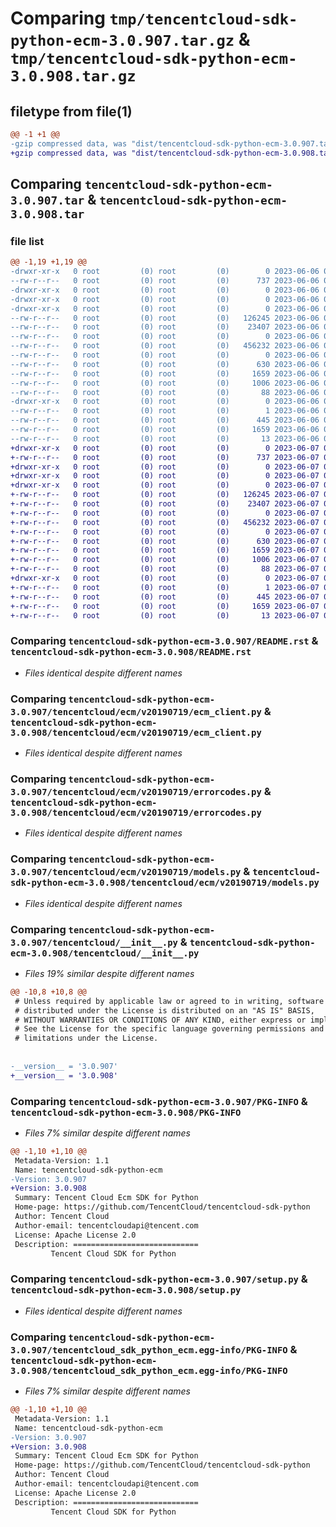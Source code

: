 # Comparing `tmp/tencentcloud-sdk-python-ecm-3.0.907.tar.gz` & `tmp/tencentcloud-sdk-python-ecm-3.0.908.tar.gz`

## filetype from file(1)

```diff
@@ -1 +1 @@
-gzip compressed data, was "dist/tencentcloud-sdk-python-ecm-3.0.907.tar", last modified: Tue Jun  6 02:26:16 2023, max compression
+gzip compressed data, was "dist/tencentcloud-sdk-python-ecm-3.0.908.tar", last modified: Wed Jun  7 00:23:45 2023, max compression
```

## Comparing `tencentcloud-sdk-python-ecm-3.0.907.tar` & `tencentcloud-sdk-python-ecm-3.0.908.tar`

### file list

```diff
@@ -1,19 +1,19 @@
-drwxr-xr-x   0 root         (0) root         (0)        0 2023-06-06 02:26:16.000000 tencentcloud-sdk-python-ecm-3.0.907/
--rw-r--r--   0 root         (0) root         (0)      737 2023-06-06 02:26:16.000000 tencentcloud-sdk-python-ecm-3.0.907/README.rst
-drwxr-xr-x   0 root         (0) root         (0)        0 2023-06-06 02:26:16.000000 tencentcloud-sdk-python-ecm-3.0.907/tencentcloud/
-drwxr-xr-x   0 root         (0) root         (0)        0 2023-06-06 02:26:16.000000 tencentcloud-sdk-python-ecm-3.0.907/tencentcloud/ecm/
-drwxr-xr-x   0 root         (0) root         (0)        0 2023-06-06 02:26:16.000000 tencentcloud-sdk-python-ecm-3.0.907/tencentcloud/ecm/v20190719/
--rw-r--r--   0 root         (0) root         (0)   126245 2023-06-06 02:26:16.000000 tencentcloud-sdk-python-ecm-3.0.907/tencentcloud/ecm/v20190719/ecm_client.py
--rw-r--r--   0 root         (0) root         (0)    23407 2023-06-06 02:26:16.000000 tencentcloud-sdk-python-ecm-3.0.907/tencentcloud/ecm/v20190719/errorcodes.py
--rw-r--r--   0 root         (0) root         (0)        0 2023-06-06 02:26:16.000000 tencentcloud-sdk-python-ecm-3.0.907/tencentcloud/ecm/v20190719/__init__.py
--rw-r--r--   0 root         (0) root         (0)   456232 2023-06-06 02:26:16.000000 tencentcloud-sdk-python-ecm-3.0.907/tencentcloud/ecm/v20190719/models.py
--rw-r--r--   0 root         (0) root         (0)        0 2023-06-06 02:26:16.000000 tencentcloud-sdk-python-ecm-3.0.907/tencentcloud/ecm/__init__.py
--rw-r--r--   0 root         (0) root         (0)      630 2023-06-06 02:26:16.000000 tencentcloud-sdk-python-ecm-3.0.907/tencentcloud/__init__.py
--rw-r--r--   0 root         (0) root         (0)     1659 2023-06-06 02:26:16.000000 tencentcloud-sdk-python-ecm-3.0.907/PKG-INFO
--rw-r--r--   0 root         (0) root         (0)     1006 2023-06-06 02:26:16.000000 tencentcloud-sdk-python-ecm-3.0.907/setup.py
--rw-r--r--   0 root         (0) root         (0)       88 2023-06-06 02:26:16.000000 tencentcloud-sdk-python-ecm-3.0.907/setup.cfg
-drwxr-xr-x   0 root         (0) root         (0)        0 2023-06-06 02:26:16.000000 tencentcloud-sdk-python-ecm-3.0.907/tencentcloud_sdk_python_ecm.egg-info/
--rw-r--r--   0 root         (0) root         (0)        1 2023-06-06 02:26:16.000000 tencentcloud-sdk-python-ecm-3.0.907/tencentcloud_sdk_python_ecm.egg-info/dependency_links.txt
--rw-r--r--   0 root         (0) root         (0)      445 2023-06-06 02:26:16.000000 tencentcloud-sdk-python-ecm-3.0.907/tencentcloud_sdk_python_ecm.egg-info/SOURCES.txt
--rw-r--r--   0 root         (0) root         (0)     1659 2023-06-06 02:26:16.000000 tencentcloud-sdk-python-ecm-3.0.907/tencentcloud_sdk_python_ecm.egg-info/PKG-INFO
--rw-r--r--   0 root         (0) root         (0)       13 2023-06-06 02:26:16.000000 tencentcloud-sdk-python-ecm-3.0.907/tencentcloud_sdk_python_ecm.egg-info/top_level.txt
+drwxr-xr-x   0 root         (0) root         (0)        0 2023-06-07 00:23:45.000000 tencentcloud-sdk-python-ecm-3.0.908/
+-rw-r--r--   0 root         (0) root         (0)      737 2023-06-07 00:23:43.000000 tencentcloud-sdk-python-ecm-3.0.908/README.rst
+drwxr-xr-x   0 root         (0) root         (0)        0 2023-06-07 00:23:45.000000 tencentcloud-sdk-python-ecm-3.0.908/tencentcloud/
+drwxr-xr-x   0 root         (0) root         (0)        0 2023-06-07 00:23:45.000000 tencentcloud-sdk-python-ecm-3.0.908/tencentcloud/ecm/
+drwxr-xr-x   0 root         (0) root         (0)        0 2023-06-07 00:23:45.000000 tencentcloud-sdk-python-ecm-3.0.908/tencentcloud/ecm/v20190719/
+-rw-r--r--   0 root         (0) root         (0)   126245 2023-06-07 00:23:43.000000 tencentcloud-sdk-python-ecm-3.0.908/tencentcloud/ecm/v20190719/ecm_client.py
+-rw-r--r--   0 root         (0) root         (0)    23407 2023-06-07 00:23:43.000000 tencentcloud-sdk-python-ecm-3.0.908/tencentcloud/ecm/v20190719/errorcodes.py
+-rw-r--r--   0 root         (0) root         (0)        0 2023-06-07 00:23:43.000000 tencentcloud-sdk-python-ecm-3.0.908/tencentcloud/ecm/v20190719/__init__.py
+-rw-r--r--   0 root         (0) root         (0)   456232 2023-06-07 00:23:44.000000 tencentcloud-sdk-python-ecm-3.0.908/tencentcloud/ecm/v20190719/models.py
+-rw-r--r--   0 root         (0) root         (0)        0 2023-06-07 00:23:44.000000 tencentcloud-sdk-python-ecm-3.0.908/tencentcloud/ecm/__init__.py
+-rw-r--r--   0 root         (0) root         (0)      630 2023-06-07 00:23:43.000000 tencentcloud-sdk-python-ecm-3.0.908/tencentcloud/__init__.py
+-rw-r--r--   0 root         (0) root         (0)     1659 2023-06-07 00:23:45.000000 tencentcloud-sdk-python-ecm-3.0.908/PKG-INFO
+-rw-r--r--   0 root         (0) root         (0)     1006 2023-06-07 00:23:43.000000 tencentcloud-sdk-python-ecm-3.0.908/setup.py
+-rw-r--r--   0 root         (0) root         (0)       88 2023-06-07 00:23:45.000000 tencentcloud-sdk-python-ecm-3.0.908/setup.cfg
+drwxr-xr-x   0 root         (0) root         (0)        0 2023-06-07 00:23:45.000000 tencentcloud-sdk-python-ecm-3.0.908/tencentcloud_sdk_python_ecm.egg-info/
+-rw-r--r--   0 root         (0) root         (0)        1 2023-06-07 00:23:44.000000 tencentcloud-sdk-python-ecm-3.0.908/tencentcloud_sdk_python_ecm.egg-info/dependency_links.txt
+-rw-r--r--   0 root         (0) root         (0)      445 2023-06-07 00:23:45.000000 tencentcloud-sdk-python-ecm-3.0.908/tencentcloud_sdk_python_ecm.egg-info/SOURCES.txt
+-rw-r--r--   0 root         (0) root         (0)     1659 2023-06-07 00:23:44.000000 tencentcloud-sdk-python-ecm-3.0.908/tencentcloud_sdk_python_ecm.egg-info/PKG-INFO
+-rw-r--r--   0 root         (0) root         (0)       13 2023-06-07 00:23:44.000000 tencentcloud-sdk-python-ecm-3.0.908/tencentcloud_sdk_python_ecm.egg-info/top_level.txt
```

### Comparing `tencentcloud-sdk-python-ecm-3.0.907/README.rst` & `tencentcloud-sdk-python-ecm-3.0.908/README.rst`

 * *Files identical despite different names*

### Comparing `tencentcloud-sdk-python-ecm-3.0.907/tencentcloud/ecm/v20190719/ecm_client.py` & `tencentcloud-sdk-python-ecm-3.0.908/tencentcloud/ecm/v20190719/ecm_client.py`

 * *Files identical despite different names*

### Comparing `tencentcloud-sdk-python-ecm-3.0.907/tencentcloud/ecm/v20190719/errorcodes.py` & `tencentcloud-sdk-python-ecm-3.0.908/tencentcloud/ecm/v20190719/errorcodes.py`

 * *Files identical despite different names*

### Comparing `tencentcloud-sdk-python-ecm-3.0.907/tencentcloud/ecm/v20190719/models.py` & `tencentcloud-sdk-python-ecm-3.0.908/tencentcloud/ecm/v20190719/models.py`

 * *Files identical despite different names*

### Comparing `tencentcloud-sdk-python-ecm-3.0.907/tencentcloud/__init__.py` & `tencentcloud-sdk-python-ecm-3.0.908/tencentcloud/__init__.py`

 * *Files 19% similar despite different names*

```diff
@@ -10,8 +10,8 @@
 # Unless required by applicable law or agreed to in writing, software
 # distributed under the License is distributed on an "AS IS" BASIS,
 # WITHOUT WARRANTIES OR CONDITIONS OF ANY KIND, either express or implied.
 # See the License for the specific language governing permissions and
 # limitations under the License.
 
 
-__version__ = '3.0.907'
+__version__ = '3.0.908'
```

### Comparing `tencentcloud-sdk-python-ecm-3.0.907/PKG-INFO` & `tencentcloud-sdk-python-ecm-3.0.908/PKG-INFO`

 * *Files 7% similar despite different names*

```diff
@@ -1,10 +1,10 @@
 Metadata-Version: 1.1
 Name: tencentcloud-sdk-python-ecm
-Version: 3.0.907
+Version: 3.0.908
 Summary: Tencent Cloud Ecm SDK for Python
 Home-page: https://github.com/TencentCloud/tencentcloud-sdk-python
 Author: Tencent Cloud
 Author-email: tencentcloudapi@tencent.com
 License: Apache License 2.0
 Description: ============================
         Tencent Cloud SDK for Python
```

### Comparing `tencentcloud-sdk-python-ecm-3.0.907/setup.py` & `tencentcloud-sdk-python-ecm-3.0.908/setup.py`

 * *Files identical despite different names*

### Comparing `tencentcloud-sdk-python-ecm-3.0.907/tencentcloud_sdk_python_ecm.egg-info/PKG-INFO` & `tencentcloud-sdk-python-ecm-3.0.908/tencentcloud_sdk_python_ecm.egg-info/PKG-INFO`

 * *Files 7% similar despite different names*

```diff
@@ -1,10 +1,10 @@
 Metadata-Version: 1.1
 Name: tencentcloud-sdk-python-ecm
-Version: 3.0.907
+Version: 3.0.908
 Summary: Tencent Cloud Ecm SDK for Python
 Home-page: https://github.com/TencentCloud/tencentcloud-sdk-python
 Author: Tencent Cloud
 Author-email: tencentcloudapi@tencent.com
 License: Apache License 2.0
 Description: ============================
         Tencent Cloud SDK for Python
```

